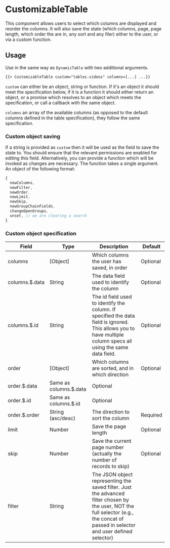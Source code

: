 # CustomizableTable

This component allows users to select which columns are displayed and reorder the columns. It will also save the state (which columns, page, page length, which order the are in, any sort and any filer) either to the user, or via a custom function.

## Usage

Use in the same way as `DynamicTable` with two additional arguments.

```html
{{> CustomizableTable custom="tables.videos" columns=[...] ...}}

```

`custom` can either be an object, string or function. If it's an object it should meet the specification below, if it is a function it should either return an object, or a promise which resolves to an object which meets the specification, or call a callback with the same object.

`columns` an array of the available columns (as opposed to the default columns defined in the table specification), they follow the same specification.

### Custom object saving

If a string is provided as `custom` then it will be used as the field to save the state to. You should ensure that the relevant permissions are enabled for editing this field. Alternatively, you can provide a function which will be invoked as changes are necessary. The function takes a single argument. An object of the following format:

```js
{
  newColumns,
  newFilter,
  newOrder,
  newLimit,
  newSkip,
  newGroupChainFields,
  changeOpenGroups,
  unset, // we are clearing a search
}
```

### Custom object specification

| Field | Type | Description | Default |
| - | - | - | - |
| columns | [Object] | Which columns the user has saved, in order | Optional |
| columns.$.data | String | The data field used to identify the column | Optional |
| columns.$.id | String | The id field used to identify the column. If specified the data field is ignored. This allows you to have multiple column specs all using the same data field. | Optional |
| order | [Object] | Which columns are sorted, and in which direction | Optional |
| order.$.data | Same as columns.$.data | Optional |
| order.$.id | Same as columns.$.id | Optional |
| order.$.order | String (asc/desc) | The direction to sort the column | Required |
| limit | Number | Save the page length | Optional |
| skip | Number | Save the current page number (actually the number of records to skip) | Optional |
| filter | String | The JSON object representing the saved filter. Just the advanced filter chosen by the user, NOT the full selector (e.g., the concat of passed in selector and user defined selector)
